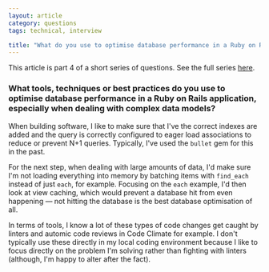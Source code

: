 ```yaml
---
layout: article
category: questions
tags: technical, interview

title: "What do you use to optimise database performance in a Ruby on Rails application?"
---
```


This article is part 4 of a short series of questions. See the full series [here](https://craigpetterson.co.uk/questions/2025/03/15/interview-questions.html).

### What tools, techniques or best practices do you use to optimise database performance in a Ruby on Rails application, especially when dealing with complex data models?

When building software, I like to make sure that I've the correct indexes are added and the query is correctly configured to eager load associations to reduce or prevent N+1 queries. Typically, I've used the `bullet` gem for this in the past.

For the next step, when dealing with large amounts of data, I'd make sure I'm not loading everything into memory by batching items with `find_each` instead of just `each`, for example. Focusing on the `each` example, I'd then look at view caching, which would prevent a database hit from even happening — not hitting the database is the best database optimisation of all.

In terms of tools, I know a lot of these types of code changes get caught by linters and automic code reviews in Code Climate for example. I don't typically use these directly in my local coding environment because I like to focus directly on the problem I'm solving rather than fighting with linters (although, I'm happy to alter after the fact).
